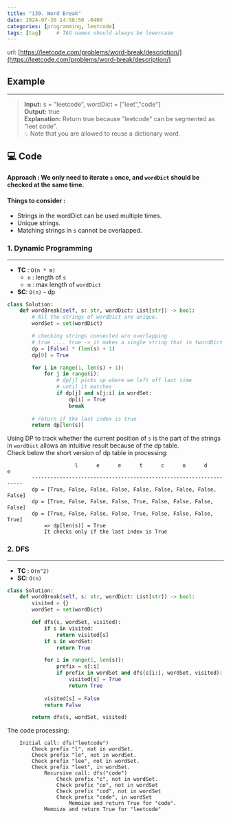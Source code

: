 ```yaml
---
title: "139. Word Break"
date: 2024-07-30 14:58:50 -0400
categories: [programming, leetcode]
tags: [tag]     # TAG names should always be lowercase
---
```


url: [https://leetcode.com/problems/word-break/description/](https://leetcode.com/problems/word-break/description/)

## **Example**
---
> **Input:** s = "leetcode", wordDict = ["leet","code"]<br>
> **Output:** true <br>
> **Explanation:** Return true because "leetcode" can be segmented as "leet code".<br>💡 Note that you are allowed to reuse a dictionary word.

## **💻 Code**
#### **Approach** : We only need to iterate `s` once, and `wordDict` should be checked at the same time.
#### **Things to consider** :
- Strings in the wordDict can be used multiple times.
- Unique strings.
- Matching strings in `s` cannot be overlapped.

### **1. Dynamic Programming** 
---
- **TC** : `O(n * m)`
    - `n` : length of `s`
    - `m` : max length of `wordDict`
- **SC**: `O(n)` - dp

```python
class Solution:
    def wordBreak(self, s: str, wordDict: List[str]) -> bool:
        # All the strings of wordDict are unique.
        wordSet = set(wordDict)

        # checking strings connected w/o overlapping
        # true .... true -> it makes a single string that in twordDict
        dp = [False] * (len(s) + 1)
        dp[0] = True 

        for i in range(1, len(s) + 1):
            for j in range(i):
                # dp[j] picks up where we left off last time
                # until it matches
                if dp[j] and s[j:i] in wordSet: 
                    dp[i] = True
                    break
        
        # return if the last index is true
        return dp[len(s)]
```
Using DP to track whether the current position of `s` is the part of the strings in `wordDict` allows an intuitive result because of the dp table. <br>
Check below the short version of dp table in processing:
```text
                      l      e      e      t      c      o      d      e
        -------------------------------------------------------------------
        dp = [True, False, False, False, False, False, False, False, False]
        dp = [True, False, False, False, True, False, False, False, False]
        dp = [True, False, False, False, True, False, False, False, True]
            => dp[len(s)] = True
            It checks only if the last index is True
```

### **2. DFS**
---
- **TC** : `O(n^2)`
- **SC**: `O(n)`
```python
class Solution:
    def wordBreak(self, s: str, wordDict: List[str]) -> bool:
        visited = {}
        wordSet = set(wordDict)

        def dfs(s, wordSet, visited):
            if s in visited:
                return visited[s]
            if s in wordSet:
                return True

            for i in range(1, len(s)):
                prefix = s[:i]
                if prefix in wordSet and dfs(s[i:], wordSet, visited):
                    visited[s] = True
                    return True
        
            visited[s] = False
            return False

        return dfs(s, wordSet, visited)
```
The code processing:
```text
    Initial call: dfs("leetcode")
        Check prefix "l", not in wordSet.
        Check prefix "le", not in wordSet.
        Check prefix "lee", not in wordSet.
        Check prefix "leet", in wordSet.
            Recursive call: dfs("code")
                Check prefix "c", not in wordSet.
                Check prefix "co", not in wordSet
                Check prefix "cod", not in wordSet
                Check prefix "code", in wordSet
                    Memoize and return True for "code".
            Memoize and return True for "leetcode"
```
